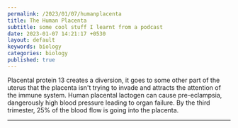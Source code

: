 ```yaml
---
permalink: /2023/01/07/humanplacenta
title: The Human Placenta 
subtitle: some cool stuff I learnt from a podcast
date: 2023-01-07 14:21:17 +0530
layout: default
keywords: biology
categories: biology
published: true
---
```


Placental protein 13 creates a diversion, it goes to some other part of the uterus that the placenta isn't trying to invade and attracts the attention of the immune system. Human placental lactogen can cause pre-eclampsia, dangerously high blood pressure leading to organ failure. By the third trimester, 25% of the blood flow is going into the placenta.

---
